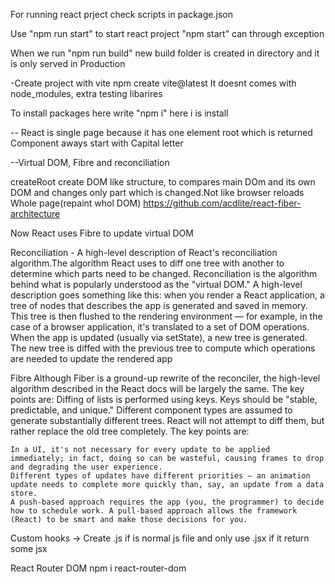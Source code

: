 For running react prject check scripts in package.json

Use "npm run start" to start react project "npm start" can through exception

When we run "npm run build" new build folder is created in directory and it is only served in Production


-Create project with vite
npm create vite@latest
It doesnt comes with node_modules, extra testing libarires

To install packages here write "npm i" here i is install

--
React is single page because it has one element root which is returned
Component aways start with Capital letter


--Virtual DOM, Fibre and reconciliation

createRoot create DOM like structure, to compares main DOm and its own DOM and changes only part which is changed.Not like browser reloads Whole page(repaint whol DOM)
https://github.com/acdlite/react-fiber-architecture

Now React uses Fibre to update virtual DOM

Reconciliation - A high-level description of React's reconciliation algorithm.The algorithm React uses to diff one tree with another to determine which parts need to be changed.
Reconciliation is the algorithm behind what is popularly understood as the "virtual DOM." A high-level description goes something like this: when you render a React application, a tree of nodes that describes the app is generated and saved in memory. This tree is then flushed to the rendering environment — for example, in the case of a browser application, it's translated to a set of DOM operations. When the app is updated (usually via setState), a new tree is generated. The new tree is diffed with the previous tree to compute which operations are needed to update the rendered app


Fibre
Although Fiber is a ground-up rewrite of the reconciler, the high-level algorithm described in the React docs will be largely the same. The key points are:
Diffing of lists is performed using keys. Keys should be "stable, predictable, and unique."
Different component types are assumed to generate substantially different trees. React will not attempt to diff them, but rather replace the old tree completely.
The key points are:

    In a UI, it's not necessary for every update to be applied immediately; in fact, doing so can be wasteful, causing frames to drop and degrading the user experience.
    Different types of updates have different priorities — an animation update needs to complete more quickly than, say, an update from a data store.
    A push-based approach requires the app (you, the programmer) to decide how to schedule work. A pull-based approach allows the framework (React) to be smart and make those decisions for you.





Custom hooks
-> Create .js if is normal js file and only use .jsx if it return some jsx

React Router DOM
npm i react-router-dom
























